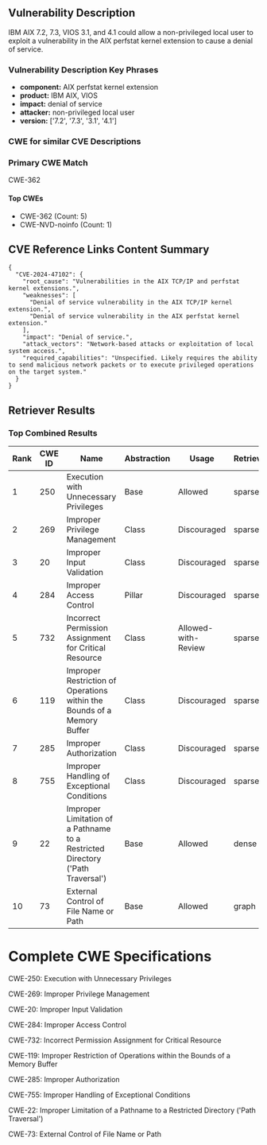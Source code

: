 ## Vulnerability Description
IBM AIX 7.2, 7.3, VIOS 3.1, and 4.1 could allow a non-privileged local user to exploit a vulnerability in the AIX perfstat kernel extension to cause a denial of service.

### Vulnerability Description Key Phrases
- **component:** AIX perfstat kernel extension
- **product:** IBM AIX, VIOS
- **impact:** denial of service
- **attacker:** non-privileged local user
- **version:** ['7.2', '7.3', '3.1', '4.1']

### CWE for similar CVE Descriptions
### Primary CWE Match
CWE-362

#### Top CWEs
- CWE-362 (Count: 5)
- CWE-NVD-noinfo (Count: 1)

## CVE Reference Links Content Summary
```
{
  "CVE-2024-47102": {
    "root_cause": "Vulnerabilities in the AIX TCP/IP and perfstat kernel extensions.",
    "weaknesses": [
      "Denial of service vulnerability in the AIX TCP/IP kernel extension.",
      "Denial of service vulnerability in the AIX perfstat kernel extension."
    ],
    "impact": "Denial of service.",
    "attack_vectors": "Network-based attacks or exploitation of local system access.",
    "required_capabilities": "Unspecified. Likely requires the ability to send malicious network packets or to execute privileged operations on the target system."
  }
}
```

## Retriever Results

### Top Combined Results

| Rank | CWE ID | Name | Abstraction | Usage  | Retrievers | Individual Scores |
|------|--------|------|-------------|-------|------------|-------------------|
| 1 | 250 | Execution with Unnecessary Privileges | Base | Allowed | sparse | 0.066 |
| 2 | 269 | Improper Privilege Management | Class | Discouraged | sparse | 0.063 |
| 3 | 20 | Improper Input Validation | Class | Discouraged | sparse | 0.063 |
| 4 | 284 | Improper Access Control | Pillar | Discouraged | sparse | 0.060 |
| 5 | 732 | Incorrect Permission Assignment for Critical Resource | Class | Allowed-with-Review | sparse | 0.060 |
| 6 | 119 | Improper Restriction of Operations within the Bounds of a Memory Buffer | Class | Discouraged | sparse | 0.059 |
| 7 | 285 | Improper Authorization | Class | Discouraged | sparse | 0.059 |
| 8 | 755 | Improper Handling of Exceptional Conditions | Class | Discouraged | sparse | 0.059 |
| 9 | 22 | Improper Limitation of a Pathname to a Restricted Directory ('Path Traversal') | Base | Allowed | dense | 0.540 |
| 10 | 73 | External Control of File Name or Path | Base | Allowed | graph | 0.003 |



# Complete CWE Specifications

CWE-250: Execution with Unnecessary Privileges

CWE-269: Improper Privilege Management

CWE-20: Improper Input Validation

CWE-284: Improper Access Control

CWE-732: Incorrect Permission Assignment for Critical Resource

CWE-119: Improper Restriction of Operations within the Bounds of a Memory Buffer

CWE-285: Improper Authorization

CWE-755: Improper Handling of Exceptional Conditions

CWE-22: Improper Limitation of a Pathname to a Restricted Directory ('Path Traversal')

CWE-73: External Control of File Name or Path